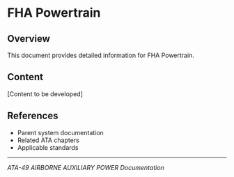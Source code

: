 # FHA Powertrain

## Overview

This document provides detailed information for FHA Powertrain.

## Content

[Content to be developed]

## References

- Parent system documentation
- Related ATA chapters
- Applicable standards

---

*ATA-49 AIRBORNE AUXILIARY POWER Documentation*
